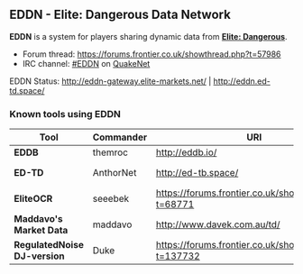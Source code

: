 ## EDDN - Elite: Dangerous Data Network
**EDDN** is a system for players sharing dynamic data from [**Elite: Dangerous**](https://www.elitedangerous.com/).
* Forum thread: https://forums.frontier.co.uk/showthread.php?t=57986
* IRC channel: [#EDDN](http://webchat.quakenet.org/?channels=EDDN) on [QuakeNet](https://www.quakenet.org/)

EDDN Status: http://eddn-gateway.elite-markets.net/ | http://eddn.ed-td.space/

### Known tools using EDDN
| Tool                          | Commander     |  URI                                                  | Subscriber      | Publisher    |
| ----------------------------- | ------------- | ----------------------------------------------------- | --------------- | ------------ |
| **EDDB**                      | themroc       | http://eddb.io/                                       | **Yes** (v1)    | No           |
| **ED-TD**                     | AnthorNet     | http://ed-tb.space/                                   | **Yes** (v1/v2) | **Yes** (v2) |
| **EliteOCR**                  | seeebek       | https://forums.frontier.co.uk/showthread.php?t=68771  | No              | **Yes** (v1) |
| **Maddavo's Market Data**     | maddavo       | http://www.davek.com.au/td/                           | **Yes** (v1)    | **Yes** (v1) |
| **RegulatedNoise DJ-version** | Duke          | https://forums.frontier.co.uk/showthread.php?t=137732 | **Yes** (v1)    | **Yes** (v1) |